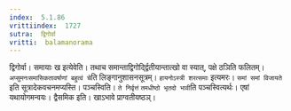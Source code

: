 ```yaml
---
index:  5.1.86
vrittiindex:  1727
sutra:  द्विगोर्वा
vritti:  balamanorama 
---
```


द्विगोर्वा। समायाः ख इत्येवेति। तथाच समान्ताद्विगोर्द्द्वितीयान्तात्खो वा स्यात्, पक्षे ठञिति फलितम्। `अप्सुमनःसमासिकतावर्षाणां बहुत्वं चे`ति लिङ्गानुशासनसूत्रम्। `हायनोऽस्त्री शरत्समाः` इत्यमरः। `समां समां विजायते` इति सूत्रादेकवचनमप्यस्ति। पञ्चस्विति। `ते निर्वृत्तं` `तमधीष्ठो भृतदो भावी`ति पञ्चस्वित्यर्थः। एषां यथायोगमन्वयः। द्वैसमिक इति। खाऽभावे प्राग्वतीयष्ठञ्।

